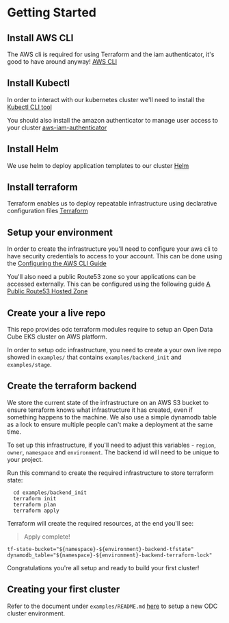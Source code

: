 # Getting Started

## Install AWS CLI

The AWS cli is required for using Terraform and the iam authenticator, it's good to have around anyway! [AWS CLI](https://aws.amazon.com/cli/)

## Install Kubectl

In order to interact with our kubernetes cluster we'll need to install the [Kubectl CLI tool](https://kubernetes.io/docs/tasks/tools/install-kubectl/)

You should also install the amazon authenticator to manage user access to your cluster [aws-iam-authenticator](https://docs.aws.amazon.com/eks/latest/userguide/install-aws-iam-authenticator.html)

## Install Helm

We use helm to deploy application templates to our cluster [Helm](https://github.com/kubernetes/helm#install)

## Install terraform

Terraform enables us to deploy repeatable infrastructure using declarative configuration files [Terraform](https://www.terraform.io/downloads.html)

## Setup your environment

In order to create the infrastructure you'll need to configure your aws cli to have security credentials to access to your account. This can be done using the [Configuring the AWS CLI Guide](https://docs.aws.amazon.com/cli/latest/userguide/cli-chap-configure.html)

You'll also need a public Route53 zone so your applications can be accessed externally. This can be configured using the following guide [A Public Route53 Hosted Zone](https://docs.aws.amazon.com/Route53/latest/DeveloperGuide/CreatingHostedZone.html)

## Create your a live repo

This repo provides odc terraform modules require to setup an Open Data Cube EKS cluster on AWS platform. 

In order to setup odc infrastructure, you need to create a your own live repo showed in `examples/` that contains `examples/backend_init` and `examples/stage`.

## Create the terraform backend

We store the current state of the infrastructure on an AWS S3 bucket to ensure terraform knows what infrastructure it has created, even if something happens to the machine. We also use a simple dynamodb table as a lock to ensure multiple people can't make a deployment at the same time.

To set up this infrastructure, if you'll need to adjust this variables - `region`, `owner`, `namespace` and `environment`. The backend id will need to be unique to your project.

Run this command to create the required infrastructure to store terraform state:

```shell script
  cd examples/backend_init
  terraform init
  terraform plan
  terraform apply
```

Terraform will create the required resources, at the end you'll see: 

> Apply complete!


```properties
tf-state-bucket="${namespace}-${environment}-backend-tfstate"
dynamodb_table="${namespace}-${environment}-backend-terraform-lock"
```

Congratulations you're all setup and ready to build your first cluster!

## Creating your first cluster

Refer to the document under `examples/README.md` [here](../examples/README.md) to setup a new ODC cluster environment.
